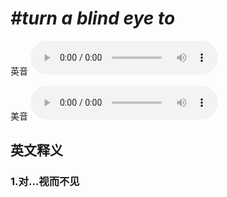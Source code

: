 # ***\#turn a blind eye to*** 
英音
<audio src="./media/turn a blind eye to1_AAC.aac" controls="controls"></audio>

美音
<audio src="./media/turn a blind eye to2_AAC.aac" controls="controls"></audio>



  

英文释义
---
### 1.**对…视而不见**  


